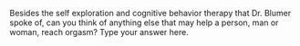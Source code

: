 Besides the self exploration and cognitive behavior therapy that Dr. Blumer
spoke of, can you think of anything else that may help a person, man or woman,
reach orgasm? Type your answer here.
